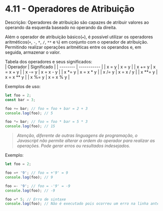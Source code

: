 # 4.11 - Operadores de Atribuição

Descrição: Operadores de atribuição são capazes de atribuir valores ao operando da esquerda baseado no operando da direita. 

Além o operador de atribuição básico(`=`), é possível utilizar os operadores aritméticos(`+`, `-`, `*`, `/`, `**` e `%`) em conjunto com o operador de atribuição. Permitindo realizar operações aritméticas entre os operandos e, em seguida, armazenar o valor.

Tabela dos operadores e seus significados:  
| Operador | Significado |
| -------- | ----------- |
| x = y | x = y |
| x += y | x = x + y |
| x -= y | x = x - y |
| x *= y | x = x * y |
| x /= y | x = x / y |
| x **= y | x = x ** y |
| x %= y | x = x % y |

Exemplos de uso:
```javascript
let foo = 2;
const bar = 3;

foo += bar; // foo = foo + bar = 2 + 3
console.log(foo); // 5

foo *= bar; // foo = foo * bar = 5 * 3
console.log(foo); // 15
```

> *Atenção, diferente de outras linguagens de programação, o Javascript não permite alterar a ordem do operador para realizar as operações. Pode gerar erros ou resultados indesejados.*

Exemplo:

```javascript
let foo = 2;

foo =+ '9'; // foo = +'9' = 9
console.log(foo); // 9

foo =- '9'; // foo = -'9' = -9
console.log(foo); // -9

foo =* 5; // Erro de sintaxe
console.log(foo); // Não é executado pois ocorreu um erro na linha anterior
```